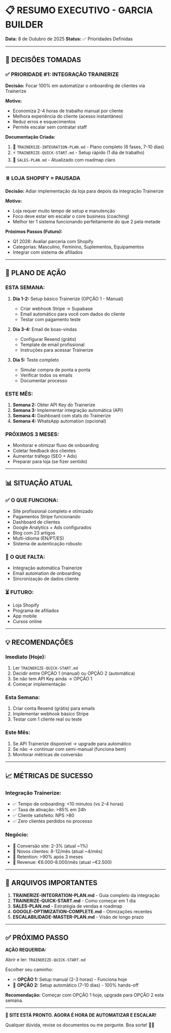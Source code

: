 # 📋 RESUMO EXECUTIVO - GARCIA BUILDER

**Data:** 8 de Outubro de 2025
**Status:** ✅ Prioridades Definidas

---

## 🎯 DECISÕES TOMADAS

### ✅ **PRIORIDADE #1: INTEGRAÇÃO TRAINERIZE**
**Decisão:** Focar 100% em automatizar o onboarding de clientes via Trainerize

**Motivo:**
- Economiza 2-4 horas de trabalho manual por cliente
- Melhora experiência do cliente (acesso instantâneo)
- Reduz erros e esquecimentos
- Permite escalar sem contratar staff

**Documentação Criada:**
1. 📄 `TRAINERIZE-INTEGRATION-PLAN.md` - Plano completo (6 fases, 7-10 dias)
2. ⚡ `TRAINERIZE-QUICK-START.md` - Setup rápido (1 dia de trabalho)
3. 🎯 `SALES-PLAN.md` - Atualizado com roadmap claro

---

### ⏸️ **LOJA SHOPIFY = PAUSADA**
**Decisão:** Adiar implementação da loja para depois da integração Trainerize

**Motivo:**
- Loja requer muito tempo de setup e manutenção
- Foco deve estar em escalar o core business (coaching)
- Melhor ter 1 sistema funcionando perfeitamente do que 2 pela metade

**Próximos Passos (Futuro):**
- Q1 2026: Avaliar parceria com Shopify
- Categorias: Masculino, Feminino, Suplementos, Equipamentos
- Integrar com sistema de afiliados

---

## 🚀 PLANO DE AÇÃO

### **ESTA SEMANA:**
1. **Dia 1-2:** Setup básico Trainerize (OPÇÃO 1 - Manual)
   - Criar webhook Stripe → Supabase
   - Email automático para você com dados do cliente
   - Testar com pagamento teste

2. **Dia 3-4:** Email de boas-vindas
   - Configurar Resend (grátis)
   - Template de email profissional
   - Instruções para acessar Trainerize

3. **Dia 5:** Teste completo
   - Simular compra de ponta a ponta
   - Verificar todos os emails
   - Documentar processo

### **ESTE MÊS:**
1. **Semana 2:** Obter API Key do Trainerize
2. **Semana 3:** Implementar integração automática (API)
3. **Semana 4:** Dashboard com stats do Trainerize
4. **Semana 4:** WhatsApp automation (opcional)

### **PRÓXIMOS 3 MESES:**
- Monitorar e otimizar fluxo de onboarding
- Coletar feedback dos clientes
- Aumentar tráfego (SEO + Ads)
- Preparar para loja (se fizer sentido)

---

## 📊 SITUAÇÃO ATUAL

### ✅ **O QUE FUNCIONA:**
- Site profissional completo e otimizado
- Pagamentos Stripe funcionando
- Dashboard de clientes
- Google Analytics + Ads configurados
- Blog com 23 artigos
- Multi-idioma (EN/PT/ES)
- Sistema de autenticação robusto

### 🔧 **O QUE FALTA:**
- Integração automática Trainerize
- Email automation de onboarding
- Sincronização de dados cliente

### ⏳ **FUTURO:**
- Loja Shopify
- Programa de afiliados
- App mobile
- Cursos online

---

## 💡 RECOMENDAÇÕES

### **Imediato (Hoje):**
1. Ler `TRAINERIZE-QUICK-START.md`
2. Decidir entre OPÇÃO 1 (manual) ou OPÇÃO 2 (automática)
3. Se não tem API Key ainda → OPÇÃO 1
4. Começar implementação

### **Esta Semana:**
1. Criar conta Resend (grátis) para emails
2. Implementar webhook básico Stripe
3. Testar com 1 cliente real ou teste

### **Este Mês:**
1. Se API Trainerize disponível → upgrade para automático
2. Se não → continuar com semi-manual (funciona bem)
3. Monitorar métricas de conversão

---

## 📈 MÉTRICAS DE SUCESSO

### **Integração Trainerize:**
- ✅ Tempo de onboarding: <10 minutos (vs 2-4 horas)
- ✅ Taxa de ativação: >85% em 24h
- ✅ Cliente satisfeito: NPS >80
- ✅ Zero clientes perdidos no processo

### **Negócio:**
- 🎯 Conversão site: 2-3% (atual ~1%)
- 🎯 Novos clientes: 8-12/mês (atual ~4/mês)
- 🎯 Retention: >90% após 3 meses
- 🎯 Revenue: €6.000-8.000/mês (atual ~€2.500)

---

## 🔗 ARQUIVOS IMPORTANTES

1. **TRAINERIZE-INTEGRATION-PLAN.md** - Guia completo da integração
2. **TRAINERIZE-QUICK-START.md** - Como começar em 1 dia
3. **SALES-PLAN.md** - Estratégia de vendas e roadmap
4. **GOOGLE-OPTIMIZATION-COMPLETE.md** - Otimizações recentes
5. **ESCALABILIDADE-MASTER-PLAN.md** - Visão de longo prazo

---

## ✅ PRÓXIMO PASSO

**AÇÃO REQUERIDA:**

Abrir e ler: `TRAINERIZE-QUICK-START.md`

Escolher seu caminho:
- 🔥 **OPÇÃO 1:** Setup manual (2-3 horas) - Funciona hoje
- 🚀 **OPÇÃO 2:** Setup automático (7-10 dias) - 100% hands-off

**Recomendação:** Começar com OPÇÃO 1 hoje, upgrade para OPÇÃO 2 esta semana.

---

**🎉 SITE ESTÁ PRONTO. AGORA É HORA DE AUTOMATIZAR E ESCALAR!**

Qualquer dúvida, revise os documentos ou me pergunte. Boa sorte! 💪🚀
